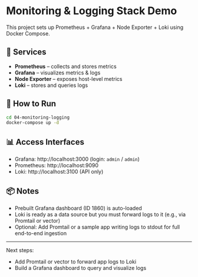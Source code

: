 # Monitoring & Logging Stack Demo

This project sets up Prometheus + Grafana + Node Exporter + Loki using Docker Compose.

## 🔧 Services
- **Prometheus** – collects and stores metrics
- **Grafana** – visualizes metrics & logs
- **Node Exporter** – exposes host-level metrics
- **Loki** – stores and queries logs

## 🚀 How to Run
```bash
cd 04-monitoring-logging
docker-compose up -d
```

## 📊 Access Interfaces
- Grafana: http://localhost:3000 (login: `admin` / `admin`)
- Prometheus: http://localhost:9090
- Loki: http://localhost:3100 (API only)

## 📦 Notes
- Prebuilt Grafana dashboard (ID 1860) is auto-loaded
- Loki is ready as a data source but you must forward logs to it (e.g., via Promtail or vector)
- Optional: Add Promtail or a sample app writing logs to stdout for full end-to-end ingestion

---

Next steps:
- Add Promtail or vector to forward app logs to Loki
- Build a Grafana dashboard to query and visualize logs